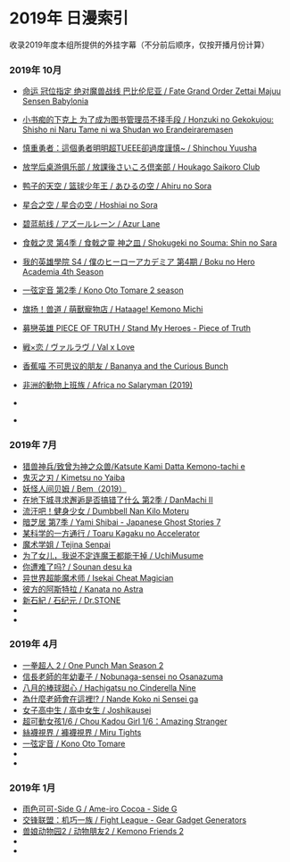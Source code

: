 # 2019年 日漫索引

收录2019年度本组所提供的外挂字幕（不分前后顺序，仅按开播月份计算）

### 2019年 10月
- [命运 冠位指定 绝对魔兽战线 巴比伦尼亚 / Fate Grand Order Zettai Majuu Sensen Babylonia](https://github.com/DMYJS/MMSUB/tree/master/Animation/2019/Fate%20Grand%20Order:%20Zettai%20Majuu%20Sensen%20Babylonia%20-%20Initium%20Iter)
- [小书痴的下克上 为了成为图书管理员不择手段 / Honzuki no Gekokujou: Shisho ni Naru Tame ni wa Shudan wo Erandeiraremasen](
https://github.com/DMYJS/MMSUB/tree/master/Animation/2019/Honzuki%20no%20Gekokujou:%20Shisho%20ni%20Naru%20Tame%20ni%20wa%20Shudan%20wo%20Erandeiraremasen)
- [慎重勇者：這個勇者明明超TUEEE卻過度謹慎~ / Shinchou Yuusha](https://github.com/DMYJS/MMSUB/tree/master/Animation/2019/Shinchou%20Yuusha)
- [放学后桌游俱乐部 / 放課後さいころ倶楽部 / Houkago Saikoro Club](https://github.com/DMYJS/MMSUB/tree/master/Animation/2019/Houkago%20Saikoro%20Club)
- [鸭子的天空 / 篮球少年王 / あひるの空 / Ahiru no Sora](https://github.com/DMYJS/MMSUB/tree/master/Animation/2019/Ahiru%20no%20Sora)
- [星合之空 / 星合の空 / Hoshiai no Sora](https://github.com/DMYJS/MMSUB/tree/master/Animation/2019/Hoshiai%20no%20Sora)
- [碧蓝航线 / アズールレーン / Azur Lane](https://github.com/DMYJS/MMSUB/tree/master/Animation/2019/Azur%20Lane)
- [食戟之灵 第4季 / 食戟之靈 神之皿 / Shokugeki no Souma: Shin no Sara](https://github.com/DMYJS/MMSUB/tree/master/Animation/2019/Shokugeki%20no%20Souma:%20Shin%20no%20Sara)
- [我的英雄學院 S4 / 僕のヒーローアカデミア 第4期 / Boku no Hero Academia 4th Season](https://github.com/DMYJS/MMSUB/tree/master/Animation/2019/Boku%20no%20Hero%20Academia%204th%20Season)
- [一弦定音 第2季 / Kono Oto Tomare 2 season](https://github.com/DMYJS/MMSUB/tree/master/Animation/2019/Kono%20Oto%20Tomare%20Season%20%E2%85%A1)
- [旗扬！兽道 / 萌獸寵物店 / Hataage! Kemono Michi](https://github.com/DMYJS/MMSUB/tree/master/Animation/2019/Hataage!%20Kemono%20Michi)
- [募戀英雄 PIECE OF TRUTH / Stand My Heroes - Piece of Truth](https://github.com/DMYJS/MMSUB/tree/master/Animation/2019/Stand%20My%20Heroes%20-%20Piece%20of%20Truth)
- [戦×恋 / ヴァルラヴ / Val x Love](https://github.com/DMYJS/MMSUB/tree/master/Animation/2019/Val%20x%20Love)
- [香蕉喵 不可思议的朋友 / Bananya and the Curious Bunch](https://github.com/DMYJS/MMSUB/tree/master/Animation/2019/Bananya%20and%20the%20Curious%20Bunch)
- [非洲的動物上班族 / Africa no Salaryman (2019)](https://github.com/DMYJS/MMSUB/tree/master/Animation/2019/Africa%20no%20Salaryman%20(2019))

- []()
- []()

### 2019年 7月
- [猎兽神兵/致曾为神之众兽/Katsute Kami Datta Kemono-tachi e](https://github.com/DMYJS/MMSUB/tree/master/Animation/2019/Katsute%20Kami%20Datta%20Kemono-tachi%20e)
- [鬼灭之刃 / Kimetsu no Yaiba](https://github.com/DMYJS/MMSUB/tree/master/Animation/2019/Kimetsu%20no%20Yaiba)
- [妖怪人间贝姆 / Bem（2019）](https://github.com/DMYJS/MMSUB/tree/master/Animation/2019/Bem%EF%BC%882019%EF%BC%89)
- [在地下城寻求邂逅是否搞错了什么 第2季 / DanMachi II](https://github.com/DMYJS/MMSUB/tree/master/Animation/2019/DanMachi%20II)
- [流汗吧！健身少女 / Dumbbell Nan Kilo Moteru](https://github.com/DMYJS/MMSUB/tree/master/Animation/2019/Dumbbell%20Nan%20Kilo%20Moteru)
- [暗芝居 第7季 / Yami Shibai - Japanese Ghost Stories 7](https://github.com/DMYJS/MMSUB/tree/master/Animation/2019/Yami%20Shibai%20-%20Japanese%20Ghost%20Stories%207)
- [某科学的一方通行 / Toaru Kagaku no Accelerator](https://github.com/DMYJS/MMSUB/tree/master/Animation/2019/Toaru%20Kagaku%20no%20Accelerator)
- [魔术学姐 / Tejina Senpai](https://github.com/DMYJS/MMSUB/tree/master/Animation/2019/Tejina%20Senpa)
- [ 为了女儿，我说不定连魔王都能干掉 / UchiMusume](https://github.com/DMYJS/MMSUB/tree/master/Animation/2019/UchiMusume)
- [你遭难了吗? / Sounan desu ka](https://github.com/DMYJS/MMSUB/tree/master/Animation/2019/Sounan%20desu%20ka)
- [异世界超能魔术师 / Isekai Cheat Magician](https://github.com/DMYJS/MMSUB/tree/master/Animation/2019/Isekai%20Cheat%20Magician)
- [彼方的阿斯特拉 / Kanata no Astra](https://github.com/DMYJS/MMSUB/tree/master/Animation/2019/Kanata%20no%20Astra)
- [新石紀 / 石纪元 / Dr.STONE](https://github.com/DMYJS/MMSUB/tree/master/Animation/2019/Dr.STONE)
- []()
- []()

### 2019年 4月
- [一拳超人 2 / One Punch Man Season 2](https://github.com/DMYJS/MMSUB/tree/master/Animation/2019/One%20Punch%20Man%202nd%20Season)
- [信長老師的年幼妻子 / Nobunaga-sensei no Osanazuma](https://github.com/DMYJS/MMSUB/tree/master/Animation/2019/Nobunaga-sensei%20no%20Osanazuma)
- [八月的棒球甜心 / Hachigatsu no Cinderella Nine](https://github.com/DMYJS/MMSUB/tree/master/Animation/2019/Hachigatsu%20no%20Cinderella%20Nine)
- [為什麼老師會在這裡!? / Nande Koko ni Sensei ga](https://github.com/DMYJS/MMSUB/tree/master/Animation/2019/Nande%20Koko%20ni%20Sensei%20ga)
- [女子高中生 / 高中女生 / Joshikausei](https://github.com/DMYJS/MMSUB/tree/master/Animation/2019/Joshikausei)
- [超可動女孩1/6 / Chou Kadou Girl 1/6：Amazing Stranger](https://github.com/DMYJS/MMSUB/tree/master/Animation/2019/Chou%20Kadou%20Girl%20%E2%85%99%20Amazing%20Stranger)
- [絲襪視界 / 褲襪視界 / Miru Tights](https://github.com/DMYJS/MMSUB/tree/master/Animation/2019/Miru%20Tights)
- [一弦定音 / Kono Oto Tomare](https://github.com/DMYJS/MMSUB/tree/master/Animation/2019/Kono%20Oto%20Tomare)
- []()
- []()

### 2019年 1月
- [雨色可可-Side G / Ame-iro Cocoa - Side G](https://github.com/DMYJS/MMSUB/tree/master/Animation/2019/Ame-iro%20Cocoa%20-%20Side%20G)
- [交锋联盟：机巧一族 / Fight League - Gear Gadget Generators](https://github.com/DMYJS/MMSUB/tree/master/Animation/2019/Fight%20League%20-%20Gear%20Gadget%20Generators)
- [兽娘动物园2 / 动物朋友2 / Kemono Friends 2](https://github.com/DMYJS/MMSUB/tree/master/Animation/2019/Kemono%20Friends%20S2)
- []()
- []()
